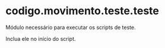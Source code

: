 <a id="module-codigo.movimento.teste.teste"></a>

<a id="codigo-movimento-teste-teste"></a>

# codigo.movimento.teste.teste

Módulo necessário para executar os scripts de teste.

Inclua ele no início do script.
